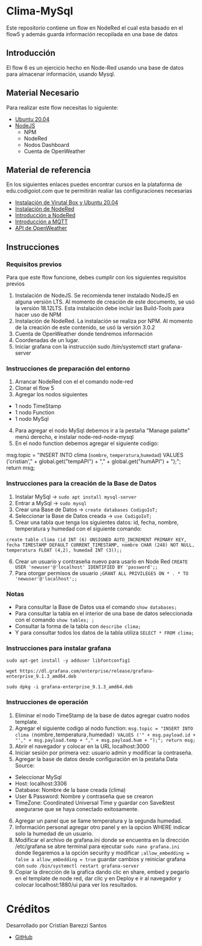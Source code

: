 # Clima-MySql
Este repositorio contiene un flow en NodeRed el cual esta basado en el flow5 y además guarda información recopilada en una base de datos


## Introducción

El flow 6 es un ejercicio hecho en Node-Red usando una base de datos para almacenar información, usando Mysql.

## Material Necesario

Para realizar este flow necesitas lo siguiente:

- [Ubuntu 20.04](https://releases.ubuntu.com/20.04/)
- [NodeJS](https://nodejs.org/es/)
    - NPM
    - NodeRed
    - Nodos Dashboard
    - Cuenta de OpenWeather

## Material de referencia

En los siguientes enlaces puedes encontrar cursos en la plataforma de edu.codigoiot.com que te permitirán realiar las configuraciones necesarias

- [Instalación de Virutal Box y Ubuntu 20.04](https://edu.codigoiot.com/course/view.php?id=812)
- [Instalación de NodeRed](https://edu.codigoiot.com/course/view.php?id=817)
- [Introducción a NodeRed](https://edu.codigoiot.com/course/view.php?id=278)
- [Introducción a MQTT](https://edu.codigoiot.com/enrol/index.php?id=851)
- [API de OpenWeather](https://openweathermap.org/api)

## Instrucciones

### Requisitos previos

Para que este flow funcione, debes cumplir con los siguientes requisitos previos

1. Instalación de NodeJS. Se recomienda tener instalado NodeJS en alguna versión LTS. Al momento de creación de este documento, se usó la versión 18.12LTS. Esta instalación debe incluir las Build-Tools para hacer uso de NPM
2. Instalación de NodeRed. La instalación se realiza por NPM. Al momento de la creación de este contenido, se usó la versión 3.0.2
3. Cuenta de OpenWeather donde tendremos información 
4. Coordenadas de un lugar.
5. Iniciar grafana con la instrucción sudo /bin/systemctl start grafana-server

### Instrucciones de preparación del entorno

1. Arrancar NodeRed con el el comando node-red
2. Clonar el flow 5 
3. Agregar los nodos siguientes 
- 1 nodo TimeStamp
- 1 nodo Function
- 1 nodo MySql
4. Para agregar el nodo MySql debemos ir a la pestaña "Manage palatte" menú derecho, e instalar node-red-node-mysql
5. En el nodo function debemos agregar el siguiente codigo:

msg.topic = "INSERT INTO clima (`nombre`, `temperatura`,`humedad`) VALUES ('cristian'," + global.get("tempAPI") + "," + global.get("humAPI") + ");"; return msg;

### Instrucciones para la creación de la Base de Datos
1. Instalar MySql -> `sudo apt install mysql-server`
2. Entrar a MySql -> `sudo mysql`
3. Crear una Base de Datos ->  `create databases CodigoIoT;`
4. Seleccionar la Base de Datos creada -> `use CodigoIoT;`
5. Crear una tabla que tenga los siguientes datos: id, fecha, nombre, temperatura y humedad con el siguiente comando: 

`create table clima (id INT (6) UNSIGNED AUTO_INCREMENT PRIMARY KEY, fecha TIMESTAMP DEFAULT CURRENT_TIMESTAMP, nombre CHAR (248) NOT NULL, temperatura FLOAT (4,2), humedad INT (3));; `

6. Crear un usuario y contraseña nuevo para usarlo en Node Red
`CREATE USER 'newuser'@'localhost' IDENTIFIED BY 'password';;` 
7. Para otorgar permisos de usuario 
`;GRANT ALL PRIVILEGES ON * . * TO 'newuser'@'localhost';;` 

### Notas 
- Para consultar la Base de Datos usa el comando  `show databases;`
- Para consultar la tabla en el interior de una base de datos seleccionada con el comando  `show tables; ;`
- Consultar la forma de la tabla con  `describe clima;`
- Y para consultar todos los datos de la tabla utiliza  `SELECT * FROM clima;`

### Instrucciones para instalar grafana
`sudo apt-get install -y adduser libfontconfig1`

`wget https://dl.grafana.com/enterprise/release/grafana-enterprise_9.1.3_amd64.deb`

`sudo dpkg -i grafana-enterprise_9.1.3_amd64.deb`

### Instrucciones de operación

1. Eliminar el nodo TimeStamp de la base de datos agregar cuatro nodos template.
2. Agregar el siguiente codigo al nodo function:
`msg.topic = "INSERT INTO clima (`nombre`,`temperatura`,`humedad`) VALUES ('" + msg.payload.id + "'," + msg.payload.temp + "," + msg.payload.hum + ");"; return msg;`
3. Abrir el navegador y colocar en la URL localhost:3000
4. Iniciar sesión por primera vez: usuario admin y modificar la contraseña. 
5. Agregar la base de datos desde configuración en la pestaña Data Source:
- Seleccionar MySql
- Host: localhost:3306
- Database: Nombre de la base creada (clima)
- User & Password: Nombre y contraseña que se crearon
- TimeZone: Coordinated Universal Time y guardar con Save&test asegurarse que se haya conectado exitosamente.
6. Agregar un panel que se llame temperatura y la segunda humedad.
7. Información personal agregar otro panel y en la opcion WHERE indicar solo la humedad de un usuario. 
8. Modificar el archivo de grafana.ini donde se encuentra en la dirección /etc/grafana se abre terminal para ejecutar `sudo nano grafana.ini` donde llegaremos a la opción security y modificar `;allow_embedding = false a allow_embedding = true` guardar cambios y reiniciar grafana  con `sudo /bin/systemctl restart grafana-server`
9. Copiar la dirección de la grafica dando clic en share, embed y pegarlo en el template de node red, dar clic y en Deploy e ir al navegador y colocar localhost:1880/ui para ver los resultados. 

# Créditos

Desarrollado por Cristian Barezzi Santos

- [GitHub](https://github.com/CristianBarezzi)
